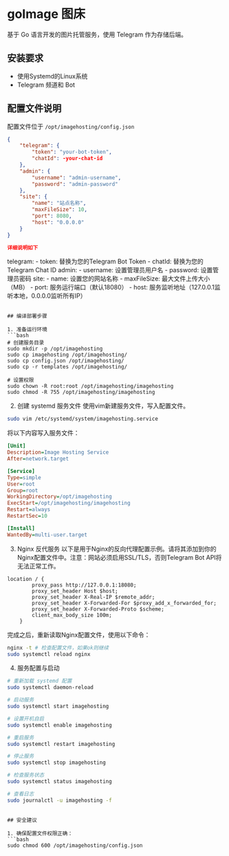 # goImage 图床

基于 Go 语言开发的图片托管服务，使用 Telegram 作为存储后端。

## 安装要求

- 使用Systemd的Linux系统
- Telegram 频道和 Bot



## 配置文件说明

配置文件位于 `/opt/imagehosting/config.json`

```json
{
    "telegram": {
        "token": "your-bot-token",
        "chatId": -your-chat-id
    },
    "admin": {
        "username": "admin-username",
        "password": "admin-password"
    },
    "site": {
        "name": "站点名称",
        "maxFileSize": 10,
        "port": 8080,
        "host": "0.0.0.0"
    }
}

详细说明如下
```
telegram:
    - token: 替换为您的Telegram Bot Token
    - chatId: 替换为您的Telegram Chat ID
admin:
    - username: 设置管理员用户名
    - password: 设置管理员密码
site: 
    - name: 设置您的网站名称
    - maxFileSize: 最大文件上传大小（MB）
    - port: 服务运行端口（默认18080）
    - host: 服务监听地址（127.0.0.1监听本地，0.0.0.0监听所有IP）
```

## 编译部署步骤

1. 准备运行环境
```bash
# 创建服务目录
sudo mkdir -p /opt/imagehosting
sudo cp imagehosting /opt/imagehosting/
sudo cp config.json /opt/imagehosting/
sudo cp -r templates /opt/imagehosting/

# 设置权限
sudo chown -R root:root /opt/imagehosting/imagehosting
sudo chmod -R 755 /opt/imagehosting/imagehosting
```

2. 创建 systemd 服务文件
   使用vim新建服务文件，写入配置文件。
```bash
sudo vim /etc/systemd/system/imagehosting.service
```

将以下内容写入服务文件：
```ini
[Unit]
Description=Image Hosting Service
After=network.target

[Service]
Type=simple
User=root
Group=root
WorkingDirectory=/opt/imagehosting
ExecStart=/opt/imagehosting/imagehosting
Restart=always
RestartSec=10

[Install]
WantedBy=multi-user.target
```

3. Nginx 反代服务
    以下是用于Nginx的反向代理配置示例。请将其添加到你的Nginx配置文件中。注意：网站必须启用SSL/TLS，否则Telegram Bot API将无法正常工作。
```nginx
location / {
        proxy_pass http://127.0.0.1:18080;
        proxy_set_header Host $host;
        proxy_set_header X-Real-IP $remote_addr;
        proxy_set_header X-Forwarded-For $proxy_add_x_forwarded_for;
        proxy_set_header X-Forwarded-Proto $scheme;
        client_max_body_size 100m;
    }
```
完成之后，重新读取Nginx配置文件，使用以下命令：
```bash
nginx -t # 检查配置文件，如果ok则继续
sudo systemctl reload nginx
```

4. 服务配置与启动
```bash
# 重新加载 systemd 配置
sudo systemctl daemon-reload

# 启动服务
sudo systemctl start imagehosting

# 设置开机自启
sudo systemctl enable imagehosting

# 重启服务
sudo systemctl restart imagehosting

# 停止服务
sudo systemctl stop imagehosting

# 检查服务状态
sudo systemctl status imagehosting

# 查看日志
sudo journalctl -u imagehosting -f
```



```

## 安全建议

1. 确保配置文件权限正确：
```bash
sudo chmod 600 /opt/imagehosting/config.json
```


